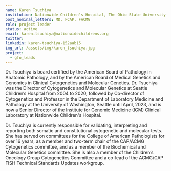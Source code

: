 ```yaml
---
name: Karen Tsuchiya
institution: Nationwide Children's Hospital, The Ohio State University
post_nominal_letters: MD, FCAP, FACMG
role: project leader
status: active
email: karen.tsuchiya@nationwidechildrens.org
twitter:
linkedin: karen-tsuchiya-152aab15
img_url: /assets/img/karen_tsuchiya.jpg
project:
  - gfo_leads
---
```

Dr. Tsuchiya is board certified by the American Board of Pathology in Anatomic Pathology, and by the American Board of Medical Genetics and Genomics in Clinical Cytogenetics and Molecular Genetics.  Dr. Tsuchiya was the Director of Cytogenetics and Molecular Genetics at Seattle Children’s Hospital from 2004 to 2020, followed by Co-director of Cytogenetics and Professor in the Department of Laboratory Medicine and Pathology at the University of Washington, Seattle until April, 2023, and is now a Senior Director of the Institute for Genomic Medicine (IGM) Clinical Laboratory at Nationwide Children's Hospital.

Dr. Tsuchiya is currently responsible for validating, interpreting and reporting both somatic and constitutional cytogenetic and molecular tests. She has served on committees for the College of American Pathologists for over 16 years, as a member and two-term chair of the CAP/ACMG Cytogenetics committee, and as a member of the Biochemical and Molecular Genetics committee.  She is also a member of the Children’s Oncology Group Cytogenetics Committee and a co-lead of the ACMG/CAP FISH Technical Standards Updates workgroup.

